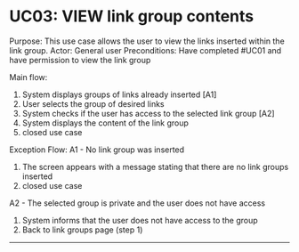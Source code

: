 # UC03: VIEW link group contents
Purpose: This use case allows the user to view the links inserted within the link group.
Actor: General user
Preconditions: Have completed #UC01 and have permission to view the link group
  
Main flow:
1. System displays groups of links already inserted [A1]
2. User selects the group of desired links
3. System checks if the user has access to the selected link group [A2]
4. System displays the content of the link group
5. closed use case
  
Exception Flow:
A1 - No link group was inserted
1. The screen appears with a message stating that there are no link groups inserted
2. closed use case
  
A2 - The selected group is private and the user does not have access
1. System informs that the user does not have access to the group
2. Back to link groups page (step 1)
  
---------------------------------------------

